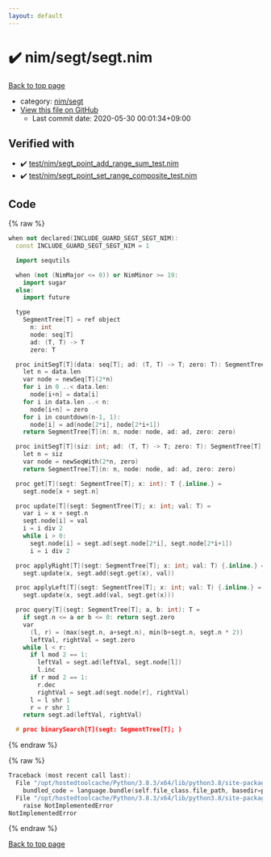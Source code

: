 ```yaml
---
layout: default
---
```


<!-- mathjax config similar to math.stackexchange -->
<script type="text/javascript" async
  src="https://cdnjs.cloudflare.com/ajax/libs/mathjax/2.7.5/MathJax.js?config=TeX-MML-AM_CHTML">
</script>
<script type="text/x-mathjax-config">
  MathJax.Hub.Config({
    TeX: { equationNumbers: { autoNumber: "AMS" }},
    tex2jax: {
      inlineMath: [ ['$','$'] ],
      processEscapes: true
    },
    "HTML-CSS": { matchFontHeight: false },
    displayAlign: "left",
    displayIndent: "2em"
  });
</script>

<script type="text/javascript" src="https://cdnjs.cloudflare.com/ajax/libs/jquery/3.4.1/jquery.min.js"></script>
<script src="https://cdn.jsdelivr.net/npm/jquery-balloon-js@1.1.2/jquery.balloon.min.js" integrity="sha256-ZEYs9VrgAeNuPvs15E39OsyOJaIkXEEt10fzxJ20+2I=" crossorigin="anonymous"></script>
<script type="text/javascript" src="../../../assets/js/copy-button.js"></script>
<link rel="stylesheet" href="../../../assets/css/copy-button.css" />


# :heavy_check_mark: nim/segt/segt.nim

<a href="../../../index.html">Back to top page</a>

* category: <a href="../../../index.html#1698669b3e8f840124934f80c60539e2">nim/segt</a>
* <a href="{{ site.github.repository_url }}/blob/master/nim/segt/segt.nim">View this file on GitHub</a>
    - Last commit date: 2020-05-30 00:01:34+09:00




## Verified with

* :heavy_check_mark: <a href="../../../verify/test/nim/segt_point_add_range_sum_test.nim.html">test/nim/segt_point_add_range_sum_test.nim</a>
* :heavy_check_mark: <a href="../../../verify/test/nim/segt_point_set_range_composite_test.nim.html">test/nim/segt_point_set_range_composite_test.nim</a>


## Code

<a id="unbundled"></a>
{% raw %}
```cpp
when not declared(INCLUDE_GUARD_SEGT_SEGT_NIM):
  const INCLUDE_GUARD_SEGT_SEGT_NIM = 1

  import sequtils

  when (not (NimMajor <= 0)) or NimMinor >= 19:
    import sugar
  else:
    import future

  type
    SegmentTree[T] = ref object
      n: int
      node: seq[T]
      ad: (T, T) -> T
      zero: T

  proc initSegT[T](data: seq[T]; ad: (T, T) -> T; zero: T): SegmentTree[T] =
    let n = data.len
    var node = newSeq[T](2*n)
    for i in 0 ..< data.len:
      node[i+n] = data[i]
    for i in data.len ..< n:
      node[i+n] = zero
    for i in countdown(n-1, 1):
      node[i] = ad(node[2*i], node[2*i+1])
    return SegmentTree[T](n: n, node: node, ad: ad, zero: zero)

  proc initSegT[T](siz: int; ad: (T, T) -> T; zero: T): SegmentTree[T] =
    let n = siz
    var node = newSeqWith(2*n, zero)
    return SegmentTree[T](n: n, node: node, ad: ad, zero: zero)

  proc get[T](segt: SegmentTree[T]; x: int): T {.inline.} =
    segt.node[x + segt.n]

  proc update[T](segt: SegmentTree[T]; x: int; val: T) =
    var i = x + segt.n
    segt.node[i] = val
    i = i div 2
    while i > 0:
      segt.node[i] = segt.ad(segt.node[2*i], segt.node[2*i+1])
      i = i div 2

  proc applyRight[T](segt: SegmentTree[T]; x: int; val: T) {.inline.} =
    segt.update(x, segt.add(segt.get(x), val))

  proc applyLeft[T](segt: SegmentTree[T]; x: int; val: T) {.inline.} =
    segt.update(x, segt.add(val, segt.get(x)))

  proc query[T](segt: SegmentTree[T]; a, b: int): T =
    if segt.n <= a or b <= 0: return segt.zero
    var
      (l, r) = (max(segt.n, a+segt.n), min(b+segt.n, segt.n * 2))
      leftVal, rightVal = segt.zero
    while l < r:
      if l mod 2 == 1:
        leftVal = segt.ad(leftVal, segt.node[l])
        l.inc
      if r mod 2 == 1:
        r.dec
        rightVal = segt.ad(segt.node[r], rightVal)
      l = l shr 1
      r = r shr 1
    return segt.ad(leftVal, rightVal)

  # proc binarySearch[T](segt: SegmentTree[T]; )

```
{% endraw %}

<a id="bundled"></a>
{% raw %}
```cpp
Traceback (most recent call last):
  File "/opt/hostedtoolcache/Python/3.8.3/x64/lib/python3.8/site-packages/online_judge_verify_helper-4.10.3-py3.8.egg/onlinejudge_verify/docs.py", line 349, in write_contents
    bundled_code = language.bundle(self.file_class.file_path, basedir=pathlib.Path.cwd())
  File "/opt/hostedtoolcache/Python/3.8.3/x64/lib/python3.8/site-packages/online_judge_verify_helper-4.10.3-py3.8.egg/onlinejudge_verify/languages/nim.py", line 86, in bundle
    raise NotImplementedError
NotImplementedError

```
{% endraw %}

<a href="../../../index.html">Back to top page</a>

